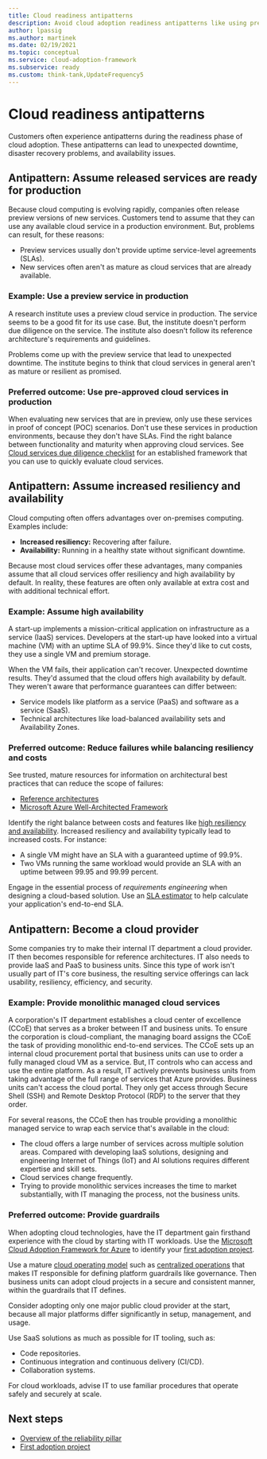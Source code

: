 ```yaml
---
title: Cloud readiness antipatterns
description: Avoid cloud adoption readiness antipatterns like using preview services, assuming built-in resiliency and availability, and assuming IT is ready for the cloud.
author: lpassig
ms.author: martinek
ms.date: 02/19/2021
ms.topic: conceptual
ms.service: cloud-adoption-framework
ms.subservice: ready
ms.custom: think-tank,UpdateFrequency5
---
```


# Cloud readiness antipatterns

Customers often experience antipatterns during the readiness phase of cloud adoption. These antipatterns can lead to unexpected downtime, disaster recovery problems, and availability issues.

## Antipattern: Assume released services are ready for production

Because cloud computing is evolving rapidly, companies often release preview versions of new services. Customers tend to assume that they can use any available cloud service in a production environment. But, problems can result, for these reasons:

- Preview services usually don't provide uptime service-level agreements (SLAs).
- New services often aren't as mature as cloud services that are already available.

### Example: Use a preview service in production

A research institute uses a preview cloud service in production. The service seems to be a good fit for its use case. But, the institute doesn't perform due diligence on the service. The institute also doesn't follow its reference architecture's requirements and guidelines.

Problems come up with the preview service that lead to unexpected downtime. The institute begins to think that cloud services in general aren't as mature or resilient as promised.

### Preferred outcome: Use pre-approved cloud services in production

When evaluating new services that are in preview, only use these services in proof of concept (POC) scenarios. Don't use these services in production environments, because they don't have SLAs. Find the right balance between functionality and maturity when approving cloud services. See [Cloud services due diligence checklist](https://www.microsoft.com/trust-center/compliance/due-diligence-checklist) for an established framework that you can use to quickly evaluate cloud services.

## Antipattern: Assume increased resiliency and availability

Cloud computing often offers advantages over on-premises computing. Examples include:

- **Increased resiliency:** Recovering after failure.
- **Availability:** Running in a healthy state without significant downtime.

Because most cloud services offer these advantages, many companies assume that all cloud services offer resiliency and high availability by default. In reality, these features are often only available at extra cost and with additional technical effort.

### Example: Assume high availability

A start-up implements a mission-critical application on infrastructure as a service (IaaS) services. Developers at the start-up have looked into a virtual machine (VM) with an uptime SLA of 99.9%. Since they'd like to cut costs, they use a single VM and premium storage.

When the VM fails, their application can't recover. Unexpected downtime results. They'd assumed that the cloud offers high availability by default. They weren't aware that performance guarantees can differ between:

- Service models like platform as a service (PaaS) and software as a service (SaaS).
- Technical architectures like load-balanced availability sets and Availability Zones.

### Preferred outcome: Reduce failures while balancing resiliency and costs

See trusted, mature resources for information on architectural best practices that can reduce the scope of failures:

- [Reference architectures](/azure/architecture/browse/)
- [Microsoft Azure Well-Architected Framework](/azure/architecture/framework/)

Identify the right balance between costs and features like [high resiliency and availability](/azure/architecture/framework/resiliency/design-resiliency). Increased resiliency and availability typically lead to increased costs. For instance:

- A single VM might have an SLA with a guaranteed uptime of 99.9%.
- Two VMs running the same workload would provide an SLA with an uptime between 99.95 and 99.99 percent.

Engage in the essential process of *requirements engineering* when designing a cloud-based solution. Use an [SLA estimator](https://github.com/mspnp/samples/tree/master/Reliability/SLAEstimator) to help calculate your application's end-to-end SLA.

## Antipattern: Become a cloud provider

Some companies try to make their internal IT department a cloud provider. IT then becomes responsible for reference architectures. IT also needs to provide IaaS and PaaS to business units. Since this type of work isn't usually part of IT's core business, the resulting service offerings can lack usability, resiliency, efficiency, and security.

### Example: Provide monolithic managed cloud services

A corporation's IT department establishes a cloud center of excellence (CCoE) that serves as a broker between IT and business units. To ensure the corporation is cloud-compliant, the managing board assigns the CCoE the task of providing monolithic end-to-end services. The CCoE sets up an internal cloud procurement portal that business units can use to order a fully managed cloud VM as a service. But, IT controls who can access and use the entire platform. As a result, IT actively prevents business units from taking advantage of the full range of services that Azure provides. Business units can't access the cloud portal. They only get access through Secure Shell (SSH) and Remote Desktop Protocol (RDP) to the server that they order.

For several reasons, the CCoE then has trouble providing a monolithic managed service to wrap each service that's available in the cloud:

- The cloud offers a large number of services across multiple solution areas. Compared with developing IaaS solutions, designing and engineering Internet of Things (IoT) and AI solutions requires different expertise and skill sets.
- Cloud services change frequently.
- Trying to provide monolithic services increases the time to market substantially, with IT managing the process, not the business units.

### Preferred outcome: Provide guardrails

When adopting cloud technologies, have the IT department gain firsthand experience with the cloud by starting with IT workloads. Use the [Microsoft Cloud Adoption Framework for Azure](../index.yml) to identify your [first adoption project](../strategy/motivations.md).

Use a mature [cloud operating model](../operating-model/compare.md) such as [centralized operations](../operating-model/compare.md#centralized-operations) that makes IT responsible for defining platform guardrails like governance. Then business units can adopt cloud projects in a secure and consistent manner, within the guardrails that IT defines.

Consider adopting only one major public cloud provider at the start, because all major platforms differ significantly in setup, management, and usage.

Use SaaS solutions as much as possible for IT tooling, such as:

- Code repositories.
- Continuous integration and continuous delivery (CI/CD).
- Collaboration systems.

For cloud workloads, advise IT to use familiar procedures that operate safely and securely at scale.

## Next steps

- [Overview of the reliability pillar](/azure/architecture/framework/resiliency/design-resiliency)
- [First adoption project](../strategy/motivations.md)
